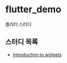 # flutter_demo

플러터 스터디

## 스터디 목록

- [Introduction to widgets](https://docs.flutter.dev/development/ui/widgets-intro)
